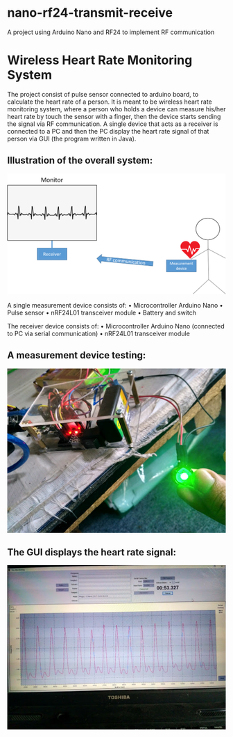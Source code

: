 # nano-rf24-transmit-receive
A project using Arduino Nano and RF24 to implement RF communication

# Wireless Heart Rate Monitoring System
The project consist of pulse sensor connected to arduino board, to calculate the heart rate of a person. It is meant to be wireless heart rate monitoring system, where a person who holds a device can measure his/her heart rate by touch the sensor with a finger, then the device starts sending the signal via RF communication. A single device that acts as a receiver is connected to a PC and then the PC display the heart rate signal of that person via GUI (the program written in Java).

## Illustration of the overall system:
![alt text](https://raw.githubusercontent.com/diannatarahman/nano-rf24-transmit-receive/master/images/Image%201.png)

A single measurement device consists of:
•	Microcontroller Arduino Nano
•	Pulse sensor
•	nRF24L01 transceiver module
•	Battery and switch

The receiver device consists of:
•	Microcontroller Arduino Nano (connected to PC via serial communication)
•	nRF24L01 transceiver module

## A measurement device testing:
![alt text](https://raw.githubusercontent.com/diannatarahman/nano-rf24-transmit-receive/master/images/Image%202.jpg)

## The GUI displays the heart rate signal:
![alt text](https://raw.githubusercontent.com/diannatarahman/nano-rf24-transmit-receive/master/images/Image%203.jpg)
